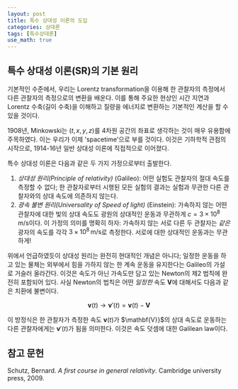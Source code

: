 ```yaml
---
layout: post
title: 특수 상대성 이론의 도입
categories: 상대론
tags: [특수상대론]
use_math: true
---
```


## 특수 상대성 이론(SR)의 기본 원리
기본적인 수준에서, 우리는 Lorentz transformation을 이용해 한 관찰자의 측정에서 다른 관찰자의 측정으로의 변환을 배운다. 이를 통해 주요한 현상인 시간 지연과 Lorentz 수축(길이 수축)을 이해하고 질량을 에너지로 변환하는 기본적인 계산을 할 수 있을 것이다.

1908년, Minkowski는 $(t,x,y,z)$를 4차원 공간의 좌표로 생각하는 것이 매우 유용함에 주목하였다. 이는 우리가 이제 'spacetime'으로 부를 것이다. 이것은 기하학적 관점의 시작으로, 1914-16년 일반 상대성 이론에 직접적으로 이어졌다.

특수 상대성 이론은 다음과 같은 두 가지 가정으로부터 출발한다.

1. *상대성 원리(Principle of relativity)* (Galileo): 어떤 실험도 관찰자의 절대 속도를 측정할 수 없다; 한 관찰자로부터 시행된 모든 실험의 결과는 실험과 무관한 다른 관찰자와의 상대 속도에 의존하지 않는다.
2. *광속 불변 원리(Universality of Speed of light)* (Einstein): 가속하지 않는 어떤 관찰자에 대한 빛의 상대 속도도 광원의 상대적인 운동과 무관하게 $c=3\times 10^8 \,\mathrm{m/s}$이다. 이 가정의 의미를 명확히 하자: 가속하지 않는 서로 다른 두 관찰자는 *같은* 광자의 속도를 각각 $3\times 10^8 \,\mathrm{m/s}$로 측정한다. 서로에 대한 상대적인 운동과는 무관하게!

위에서 언급하였듯이 상대성 원리는 완전히 현대적인 개념은 아니다; 일정한 운동을 하고 있는 물체는 외부에서 힘을 가하지 않는 한 계속 운동을 유지한다는 Galileo의 가설로 거슬러 올라간다. 이것은 속도가 아닌 가속도만 담고 있는 Newton의 제2 법칙에 완전히 포함되어 있다. 사실 Newton의 법칙은 어떤 *일정한* 속도 $\mathbf{V}$에 대해서도 다음과 같은 치환에 불변이다.

$$
\mathbf{v}(t) \rightarrow \mathbf{v}'(t)=\mathbf{v}(t) - \mathbf{V}
$$

이 방정식은 한 관찰자가 측정한 속도 $\mathbf{v}(t)$가 $\mathbf{V}}$의 상대 속도로 운동하는 다른 관찰자에게는 $\mathbf{v}'(t)$가 됨을 의미한다. 이것은 속도 덧셈에 대한 Galilean law이다.


## 참고 문헌
Schutz, Bernard. *A first course in general relativity*. Cambridge university press, 2009.
